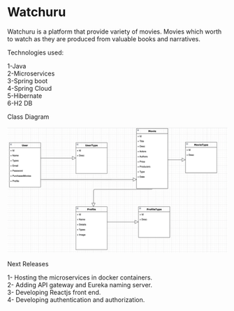 # Watchuru
Watchuru is a platform that provide variety of movies. Movies which worth to watch as they are produced from valuable books and narratives.  


Technologies used:

1-Java <br/>
2-Microservices <br/>
3-Spring boot <br/>
4-Spring Cloud<br/>
5-Hibernate<br/>
6-H2 DB<br/>

Class Diagram

![alt text](https://github.com/mohKayyali/Watchuru/blob/main/Class%20diagram.png)


Next Releases

1- Hosting the microservices in docker containers.<br/>
2- Adding API gateway and Eureka naming server. <br/>
3- Developing Reactjs front end.<br/>
4- Developing authentication and authorization.<br/>
